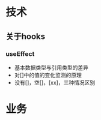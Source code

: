 # 技术



## 关于hooks



### useEffect

- 基本数据类型与引用类型的差异
- 对[]中的值的变化监测的原理
- 没有[]，空[]，[xx]，三种情况区别









# 业务

